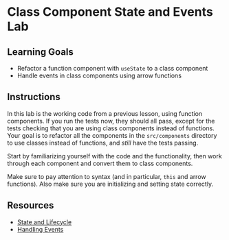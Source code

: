 # Class Component State and Events Lab

## Learning Goals

- Refactor a function component with `useState` to a class component
- Handle events in class components using arrow functions

## Instructions

In this lab is the working code from a previous lesson, using function
components. If you run the tests now, they should all pass, except for the tests
checking that you are using class components instead of functions. Your goal is
to refactor all the components in the `src/components` directory to use classes
instead of functions, and _still_ have the tests passing.

Start by familiarizing yourself with the code and the functionality, then work
through each component and convert them to class components.

Make sure to pay attention to syntax (and in particular, `this` and arrow
functions). Also make sure you are initializing and setting state correctly.

## Resources

- [State and Lifecycle](https://reactjs.org/docs/state-and-lifecycle.html)
- [Handling Events](https://reactjs.org/docs/handling-events.html)
